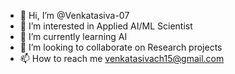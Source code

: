 - 👋 Hi, I’m @Venkatasiva-07
- 👀 I’m interested in Applied AI/ML Scientist
- 🌱 I’m currently learning AI
- 💞️ I’m looking to collaborate on Research projects
- 📫 How to reach me venkatasivach15@gmail.com

<!---
Venkatasiva-07/Venkatasiva-07 is a ✨ special ✨ repository because its `README.md` (this file) appears on your GitHub profile.
You can click the Preview link to take a look at your changes.
--->
